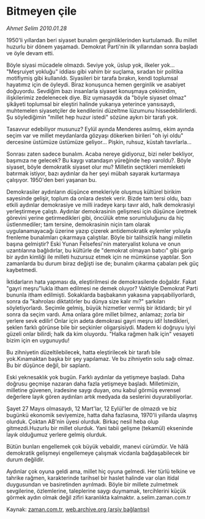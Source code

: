 # Bitmeyen çile

*Ahmet Selim 2010.01.28*

<tr><td class="metin" colspan="2" style="padding-top: 20px; padding-left: 5px; ">1950'li yıllardan beri siyaset bunalım gerginliklerinden kurtulamadı. Bu millet huzurlu bir dönem yaşamadı. Demokrat Parti'nin ilk yıllarından sonra başladı ve öyle devam etti.</td></tr><tr><td class="metin" colspan="2" style="padding-top: 20px; padding-left: 5px; "><p>Böyle siyasi mücadele olmazdı. Seviye yok, üslup yok, ilkeler yok... "Meşruiyet yokluğu" iddiası gibi vahim bir suçlama, sıradan bir politika motifiymiş gibi kullanıldı. Siyasileri bir tarafa bırakın, kendi toplumsal hayatımız için de öyleydi. Biraz konuşunca hemen gerginlik ve asabiyet doğuyordu. Sevdiğim bazı insanlarla siyaset konuşmaya çekinirdim, ilişkilerimiz zedelenecek diye. Biz uymasaydık da "böyle siyaset olmaz" şikâyeti toplumsal bir eleştiri halinde yukarıya yeterince yansısaydı, muhtemelen siyasetçiler de kendilerini düzeltme lüzumunu hissedebilirlerdi. Şu söylediğimin "millet hep huzur istedi" sözüne aykırı bir tarafı yok.
<p> Tasavvur edebiliyor musunuz? Eylül ayında Menderes asılmış, ekim ayında seçim var ve millet meydanlarda gözyaşı dökerken birileri "oh iyi oldu" dercesine üstümüze üstümüze geliyor... Pişkin, ruhsuz, küstah tavırlarla...
<p> Sonrası zaten sadece bunalım. Acaba nereye gidiyoruz, bizi neler bekliyor, başımıza ne gelecek? Bu kaygı vatandaşın yüreğinde hep varoldu?. Böyle siyaset, böyle demokratik siyaset olur mu? Milletin seçtikleri memleketi batırmak istiyor, bazı aydınlar da her şeyi mübah sayarak kurtarmaya çalışıyor. 1950'den beri yaşanan bu. 
<p> Demokrasiler aydınların düşünce emekleriyle oluşmuş kültürel birikim sayesinde gelişir, toplum da onlara destek verir. Bizde tam tersi oldu, bazı etkili aydınlar demokrasiye ve milli iradeye karşı tavır aldı, halk demokrasiyi yerleştirmeye çalıştı. Aydınlar demokrasinin gelişmesi için düşünce üretmek görevini yerine getirmedikleri gibi, öncülük etme sorumluluğunu da hiç üstlenmediler; tam tersine, demokrasinin niçin tam olarak uygulanamayacağı üzerine yazıp çizerek antidemokratik eylemler yoluyla frenleme bunalımları çıkarmaya çalıştılar. Böyle bir talihsizlik hangi milletin başına gelmiştir? Eski Yunan Felsefesi'nin materyalist koluna ve onun uzantılarına bağlıdırlar, bu kültürle de "demokrat olmayan batıcı" gibi garip bir aydın kimliği ile milleti huzursuz etmek için ne mümkünse yaptılar. Son zamanlarda bu durum biraz değişti ise de; bunalım çıkarma çabaları pek güç kaybetmedi.
<p> İktidarların hata yapması da, eleştirilmesi de demokrasilerde doğaldır. Fakat "gayri meşru"lukla itham edilmesi ne demek oluyor? Vaktiyle Demokrat Parti bununla itham edilmişti. Sokaklarda başbakanın yakasına yapışabiliyorlardı, sonra da "kahrolası diktatörler bu dünya size kalır mı?" şarkıları söyletiyorlardı. Seçimle gelmiş, büyük hizmetler vermiş bir iktidardı; bir yıl sonra da seçim vardı. Ama onlara göre millet bilmez, anlamaz; zorla bir yerlere sevk edilir! Onlar için adeta demokrasi gayri meşru idi! İstedikleri, şeklen farklı görünse bile bir seçkinler oligarşisiydi. Madem ki doğruyu iyiyi güzeli onlar bilirdi; halk da kim oluyordu. "Halka rağmen halk için" vesayeti bizim için en uygunuydu! 
<p> Bu zihniyetin düzeltilebilecek, hatta eleştirilecek bir tarafı bile yok.Kınamaktan başka bir şey yapılamaz. Ve bu zihniyetin solu sağı olmaz. Bu bir düşünce değil, bir saplantı.
<p> Eski yeknesaklık yok bugün. Farklı aydınlar da yetişmeye başladı. Daha doğrusu geçmişe nazaran daha fazla yetişmeye başladı. Milletimizin, milletine güvenen, iradesine saygı duyan, onu kabul görmüş evrensel değerlere layık gören aydınları artık medyada da seslerini duyurabiliyorlar.
<p> Şayet 27 Mayıs olmasaydı, 12 Mart'lar, 12 Eylül'ler de olmazdı ve biz bugünkü ekonomik seviyemize, hatta daha fazlasına, 1970'li yıllarda ulaşmış olurduk. Çoktan AB'nin üyesi olurduk. Birkaç nesil heba olup gitmezdi.Huzurlu bir millet olurduk. Yani tabii gelişme (tekamül) ekseninde layık olduğumuz yerlere gelmiş olurduk.
<p> Bütün bunları engellemek çok büyük vebaldir, manevi cürümdür. Ve hâlâ demokratik gelişmeyi engellemeye çalışmak vicdanla bağdaşabilecek bir durum değildir.
<p> Aydınlar çok oyuna geldi ama, millet hiç oyuna gelmedi. Her türlü telkine ve tahrike rağmen, karakterinde tarihsel bir haslet halinde var olan itidal duygusundan ve basiretinden ayrılmadı. Böyle bir millete zulmetmek sevgilerine, özlemlerine, taleplerine saygı duymamak, tercihlerini küçük görmek aydın olmak değil zifiri karanlıkta kalmaktır. a.selim.zaman.com.tr <br/></p></p></p></p></p></p></p></p></p></p></td></tr>

Kaynak: [zaman.com.tr](http://zaman.com.tr/yazar.do?yazino=945279), [web.archive.org (arşiv bağlantısı)](http://web.archive.org/web/20100207015952/http://zaman.com.tr:80/yazar.do?yazino=945279)
